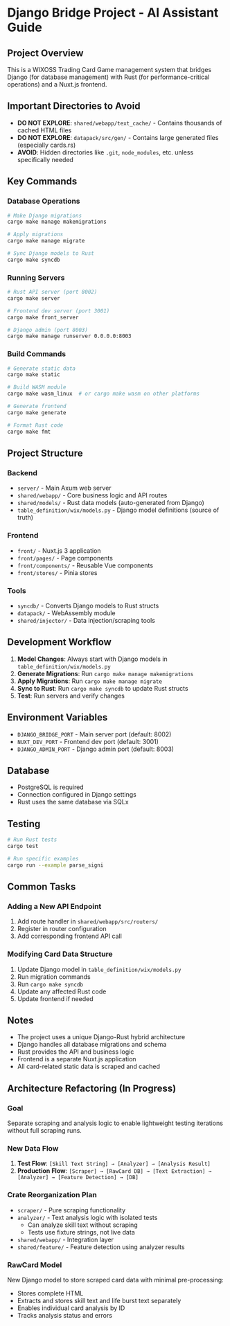 # Django Bridge Project - AI Assistant Guide

## Project Overview
This is a WIXOSS Trading Card Game management system that bridges Django (for database management) with Rust (for performance-critical operations) and a Nuxt.js frontend.

## Important Directories to Avoid
- **DO NOT EXPLORE**: `shared/webapp/text_cache/` - Contains thousands of cached HTML files
- **DO NOT EXPLORE**: `datapack/src/gen/` - Contains large generated files (especially cards.rs)
- **AVOID**: Hidden directories like `.git`, `node_modules`, etc. unless specifically needed

## Key Commands

### Database Operations
```bash
# Make Django migrations
cargo make manage makemigrations

# Apply migrations
cargo make manage migrate

# Sync Django models to Rust
cargo make syncdb
```

### Running Servers
```bash
# Rust API server (port 8002)
cargo make server

# Frontend dev server (port 3001)
cargo make front_server

# Django admin (port 8003)
cargo make manage runserver 0.0.0.0:8003
```

### Build Commands
```bash
# Generate static data
cargo make static

# Build WASM module
cargo make wasm_linux  # or cargo make wasm on other platforms

# Generate frontend
cargo make generate

# Format Rust code
cargo make fmt
```

## Project Structure

### Backend
- `server/` - Main Axum web server
- `shared/webapp/` - Core business logic and API routes
- `shared/models/` - Rust data models (auto-generated from Django)
- `table_definition/wix/models.py` - Django model definitions (source of truth)

### Frontend
- `front/` - Nuxt.js 3 application
- `front/pages/` - Page components
- `front/components/` - Reusable Vue components
- `front/stores/` - Pinia stores

### Tools
- `syncdb/` - Converts Django models to Rust structs
- `datapack/` - WebAssembly module
- `shared/injector/` - Data injection/scraping tools

## Development Workflow

1. **Model Changes**: Always start with Django models in `table_definition/wix/models.py`
2. **Generate Migrations**: Run `cargo make manage makemigrations`
3. **Apply Migrations**: Run `cargo make manage migrate`
4. **Sync to Rust**: Run `cargo make syncdb` to update Rust structs
5. **Test**: Run servers and verify changes

## Environment Variables
- `DJANGO_BRIDGE_PORT` - Main server port (default: 8002)
- `NUXT_DEV_PORT` - Frontend dev port (default: 3001)
- `DJANGO_ADMIN_PORT` - Django admin port (default: 8003)

## Database
- PostgreSQL is required
- Connection configured in Django settings
- Rust uses the same database via SQLx

## Testing
```bash
# Run Rust tests
cargo test

# Run specific examples
cargo run --example parse_signi
```

## Common Tasks

### Adding a New API Endpoint
1. Add route handler in `shared/webapp/src/routers/`
2. Register in router configuration
3. Add corresponding frontend API call

### Modifying Card Data Structure
1. Update Django model in `table_definition/wix/models.py`
2. Run migration commands
3. Run `cargo make syncdb`
4. Update any affected Rust code
5. Update frontend if needed

## Notes
- The project uses a unique Django-Rust hybrid architecture
- Django handles all database migrations and schema
- Rust provides the API and business logic
- Frontend is a separate Nuxt.js application
- All card-related static data is scraped and cached

## Architecture Refactoring (In Progress)

### Goal
Separate scraping and analysis logic to enable lightweight testing iterations without full scraping runs.

### New Data Flow
1. **Test Flow**: `[Skill Text String] → [Analyzer] → [Analysis Result]`
2. **Production Flow**: `[Scraper] → [RawCard DB] → [Text Extraction] → [Analyzer] → [Feature Detection] → [DB]`

### Crate Reorganization Plan
- `scraper/` - Pure scraping functionality
- `analyzer/` - Text analysis logic with isolated tests
  - Can analyze skill text without scraping
  - Tests use fixture strings, not live data
- `shared/webapp/` - Integration layer
- `shared/feature/` - Feature detection using analyzer results

### RawCard Model
New Django model to store scraped card data with minimal pre-processing:
- Stores complete HTML
- Extracts and stores skill text and life burst text separately
- Enables individual card analysis by ID
- Tracks analysis status and errors